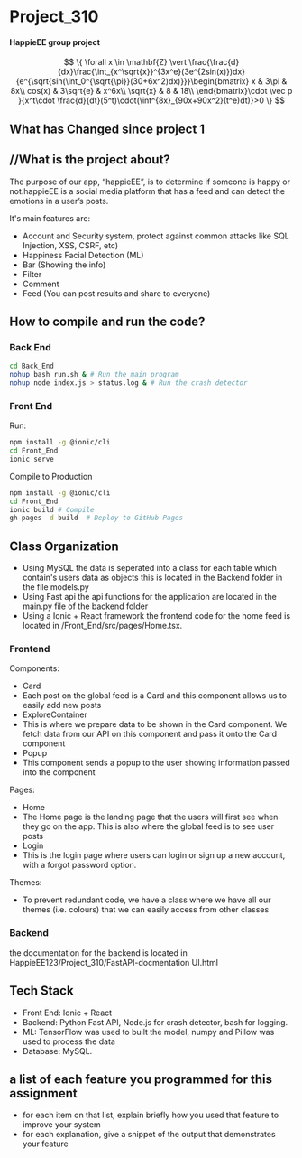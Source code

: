 # Project_310
#### HappieEE group project ####
$$
\{ \forall x \in \mathbf{Z} \vert  \frac{\frac{d}{dx}\frac{\int_{x^\sqrt{x}}^{3x^e}(3e^{2sin(x)})dx}{e^{\sqrt{sin(\int_0^{\sqrt{\pi}}(30+6x^2)dx)}}}\begin{bmatrix}
x & 3\pi & 8x\\
cos(x) & 3\sqrt{e} & x^6x\\
\sqrt{x} & 8 & 18\\
\end{bmatrix}\cdot \vec p }{x^t\cdot \frac{d}{dt}(5^t)\cdot(\int^{8x}_{90x+90x^2}(t^e)dt)}>0 \}
$$

## What has Changed since project 1

## //What is the project about? ###
The purpose of our app, “happieEE”, is to determine if someone is happy or not.happieEE is a social media platform 
that has a feed and can detect the emotions in a user’s posts.

It's main features are:
  * Account and Security system, protect against common attacks like SQL Injection, XSS, CSRF, etc)
  * Happiness Facial Detection (ML)
  * Bar (Showing the info)
  * Filter 
  * Comment 
  * Feed (You can post results and share to everyone)


## How to compile and run the code?
### Back End
```bash
cd Back_End
nohup bash run.sh & # Run the main program
nohup node index.js > status.log & # Run the crash detector
```

### Front End
Run:
```bash
npm install -g @ionic/cli
cd Front_End
ionic serve
```

Compile to Production 
```bash
npm install -g @ionic/cli
cd Front_End
ionic build # Compile
gh-pages -d build  # Deploy to GitHub Pages
```
## Class Organization
- Using MySQL the data is seperated into a class for each table which contain's users data as objects
  this is located in the Backend folder in the file models.py
- Using Fast api the api functions for the application are located in the main.py file of the backend folder
- Using a Ionic + React framework the frontend code for the home feed is located in /Front_End/src/pages/Home.tsx.

### Frontend
Components:
 - Card
  - Each post on the global feed is a Card and this component allows us to easily add new posts  
 - ExploreContainer
  - This is where we prepare data to be shown in the Card component. We fetch data from our API on this component and pass it onto the Card component
 - Popup
  - This component sends a popup to the user showing information passed into the component

Pages:
 - Home
  - The Home page is the landing page that the users will first see when they go on the app. This is also where the global feed is to see user posts
 - Login
  - This is the login page where users can login or sign up a new account, with a forgot password option. 

Themes:
 - To prevent redundant code, we have a class where we have all our themes (i.e. colours) that we can easily access from other classes

### Backend
the documentation for the backend is located in HappieEE123/Project_310/FastAPI-docmentation UI.html


## Tech Stack
- Front End: Ionic + React 
- Backend: Python Fast API, Node.js for crash detector, bash for logging.
- ML: TensorFlow was used to built the model, numpy and Pillow was used to process the data
- Database: MySQL.


## a list of each feature you programmed for this assignment
- for each item on that list, explain briefly how you used that feature to improve your
system
- for each explanation, give a snippet of the output that demonstrates your feature
